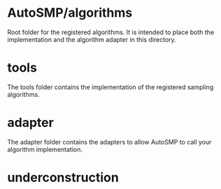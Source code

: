 # AutoSMP/algorithms
Root folder for the registered algorithms. It is intended to place both the implementation and the algorithm adapter in this directory.

# tools
The tools folder contains the implementation of the registered sampling algorithms.

# adapter
The adapter folder contains the adapters to allow AutoSMP to call your algorithm implementation.

# underconstruction
